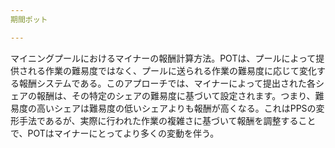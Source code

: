 ```yaml
---
期間ポット

---
```

マイニングプールにおけるマイナーの報酬計算方法。POTは、プールによって提供される作業の難易度ではなく、プールに送られる作業の難易度に応じて変化する報酬システムである。このアプローチでは、マイナーによって提出された各シェアの報酬は、その特定のシェアの難易度に基づいて設定されます。つまり、難易度の高いシェアは難易度の低いシェアよりも報酬が高くなる。これはPPSの変形手法であるが、実際に行われた作業の複雑さに基づいて報酬を調整することで、POTはマイナーにとってより多くの変動を伴う。